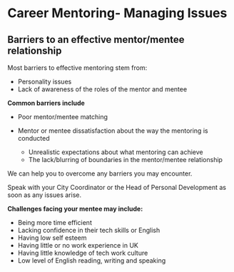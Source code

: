 # Career Mentoring- Managing Issues

## **Barriers to an effective mentor/mentee relationship**

Most barriers to effective mentoring stem from:

* Personality issues
* Lack of awareness of the roles of the mentor and mentee

**Common barriers include**

* Poor mentor/mentee matching
* Mentor or mentee dissatisfaction about the way the mentoring is conducted

  * Unrealistic expectations about what mentoring can achieve
  * The lack/blurring of boundaries in the mentor/mentee relationship

We can help you to overcome any barriers you may encounter. 

Speak with your City Coordinator or the Head of Personal Development as soon as any issues arise. 

**Challenges facing your mentee may include:**

* Being more time efficient
* Lacking confidence in their tech skills or English 
* Having low self esteem
* Having little or no work experience in UK 
* Having little knowledge of tech work culture
* Low level of English reading, writing and speaking

